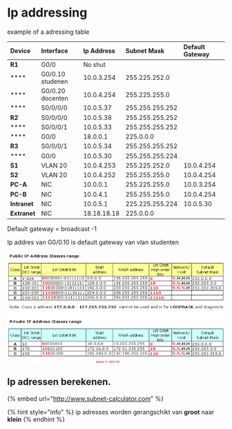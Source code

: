 # Ip addressing

example of a adressing table

| **Device** | **Interface** | **Ip Address** | **Subnet Mask** | **Default Gateway** |
| :--- | :--- | :--- | :--- | :--- |
| **R1** | G0/0 | No shut |   |   |
|  **** | G0/0.10 studenen | 10.0.3.254 | 255.225.252.0 |   |
|  **** | G0/0.20 docenten | 10.0.4.254 | 255.225.255.0 |   |
|  **** | S0/0/0/0 | 10.0.5.37 | 255.255.255.252 |   |
| **R2** | S0/0/0/0 | 10.0.5.38 | 255.255.255.252 |   |
|  **** | S0/0/0/1 | 10.0.5.33 | 255.255.255.252 |   |
|  **** | G0/0 | 18.0.0.1 | 225.0.0.0 |   |
| **R3** | S0/0/0/1 | 10.0.5.34 | 255.255.255.252 |   |
|  **** | G0/0 | 10.0.5.30 | 255.255.255.224 |   |
| **S1** | VLAN 20 | 10.0.4.253 | 255.225.252.0 | 10.0.4.254 |
| **S2** | VLAN 20 | 10.0.4.252 | 255.255.255.0 | 10.0.4.254 |
| **PC-A** | NIC | 10.0.0.1 | 255.225.255.0 | 10.0.3.254 |
| **PC-B** | NIC | 10.0.4.1 | 255.255.255.0 | 10.0.4.254 |
| **Intranet** | NIC | 10.0.5.1 | 225.225.255.224 | 10.0.5.30 |
| **Extranet** | NIC | 18.18.18.18 | 225.0.0.0 |   |

Default gateway = broadcast -1

Ip addres van G0/0.10 is default gateway van vlan studenten

![](.gitbook/assets/zzzz.png)

## Ip adressen berekenen.

{% embed url="http://www.subnet-calculator.com" %}

{% hint style="info" %}
ip adresses worden gerangschikt van **groot** naar **klein**
{% endhint %}



